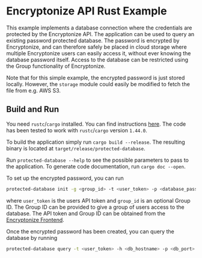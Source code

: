 # Encryptonize API Rust Example
This example implements a database connection where the credentials are protected by the
Encryptonize API. The application can be used to query an existing password protected database. The
password is encrypted by Encryptonize, and can therefore safely be placed in cloud storage where
multiple Encryptonize users can easily access it, without ever knowing the database password itself.
Access to the database can be restricted using the Group functionality of Encryptonize.

Note that for this simple example, the encrypted password is just stored locally. However, the
`storage` module could easily be modified to fetch the file from e.g. AWS S3.

## Build and Run

You need `rustc`/`cargo` installed. You can find instructions [here](https://rustup.rs/). The code
has been tested to work with `rustc`/`cargo` version `1.44.0`.

To build the application simply run `cargo build --release`. The resulting binary is located at
`target/release/protected-database`.

Run `protected-database --help` to see the possible parameters to pass to the application. To
generate code documentation, run `cargo doc --open`.

To set up the encrypted password, you can run
```bash
protected-database init -g <group_id> -t <user_token> -p <database_password>
```
where `user_token` is the users API token and `group_id` is an optional Group ID. The Group ID can
be provided to give a group of users access to the database. The API token and Group ID can be
obtained from the [Encryptonize Frontend](https://encryptonize.cyber-crypt.com).

Once the encrypted password has been created, you can query the database by running
```bash
protected-database query -t <user_token> -h <db_hostname> -p <db_port> -u <db_user> -d <db_name> -q <sql_query>
```
